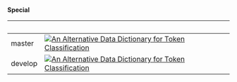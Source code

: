 <br>

**Special**

| &nbsp;  | &nbsp;                                                                                                                                                                                                                          |
|:--------|:--------------------------------------------------------------------------------------------------------------------------------------------------------------------------------------------------------------------------------|
| master  | [![An Alternative Data Dictionary for Token Classification](https://github.com/prehypotheses/special/actions/workflows/main.yml/badge.svg?branch=master)](https://github.com/prehypotheses/special/actions/workflows/main.yml)  |
| develop | [![An Alternative Data Dictionary for Token Classification](https://github.com/prehypotheses/special/actions/workflows/main.yml/badge.svg?branch=develop)](https://github.com/prehypotheses/special/actions/workflows/main.yml) |





<br>
<br>

<br>
<br>

<br>
<br>

<br>
<br>
